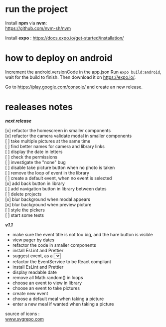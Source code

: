 # run the project

Install **npm** via **nvm**:  
https://github.com/nvm-sh/nvm

Install **expo** : https://docs.expo.io/get-started/installation/

# how to deploy on android

Increment the android.versionCode in the app.json
Run `expo build:android`, wait for the build to finish. Then download it on https://expo.io/.

Go to https://play.google.com/console/ and create an new release.

# realeases notes

**_next release_**

[x] refactor the homescreen in smaller components  
[x] refactor the camera validate modal in smaller components  
[ ] take multiple pictures at the same time  
[ ] find better names for camera and library links  
[ ] display the date in letters  
[ ] check the permissions  
[ ] investigate the "none" bug  
[ ] disable take picture button when no photo is taken  
[ ] remove the loop of event in the library  
[ ] create a default event, when no event is selected  
[x] add back button in library  
[ ] add navigation button in library between dates  
[ ] delete projects  
[x] blur background when modal appears  
[x] blur background when preview picture  
[ ] style the pickers  
[ ] start some tests

**_v1.1_**

- make sure the event title is not too big, and the hare button is visible
- view pager by dates
- refactor the code in smaller components
- install EsLint and Prettier
- suggest event, as a <select></select>
- refactor the EventService to be React compliant
- install EsLint and Prettier
- display readable date
- remove all Math.random() in loops
- choose an event to view in library
- choose an event to take pictures
- create new event
- choose a default meal when taking a picture
- enter a new meal if wanted when taking a picture

source of icons :  
www.svgrepo.com
